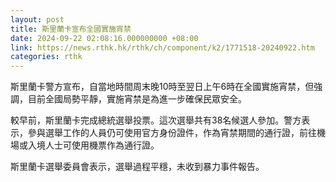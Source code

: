 ```yaml
---
layout: post
title: 斯里蘭卡宣布全國實施宵禁
date: 2024-09-22 02:08:16.000000000 +08:00
link: https://news.rthk.hk/rthk/ch/component/k2/1771518-20240922.htm
categories: rthk
---
```


斯里蘭卡警方宣布，自當地時間周末晚10時至翌日上午6時在全國實施宵禁，但強調，目前全國局勢平靜，實施宵禁是為進一步確保民眾安全。

較早前，斯里蘭卡完成總統選舉投票。這次選舉共有38名候選人參加。警方表示，參與選舉工作的人員仍可使用官方身份證件，作為宵禁期間的通行證，前往機場或入境人士可使用機票作為通行證。

斯里蘭卡選舉委員會表示，選舉過程平穩，未收到暴力事件報告。
